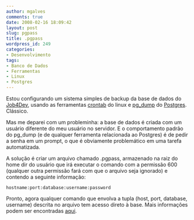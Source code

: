 ```yaml
---
author: mgalves
comments: true
date: 2008-02-16 18:09:42
layout: post
slug: pgpass
title: .pgpass
wordpress_id: 249
categories:
- Desenvolvimento
tags:
- Banco de Dados
- Ferramentas
- Linux
- Postgres
---
```


Estou configurando um sistema simples de backup da base de dados do [Job4Dev](http://job4dev.com), usando as ferramentas [crontab](http://unixhelp.ed.ac.uk/CGI/man-cgi?crontab+5) do linux e [pg_dump](http://www.postgresql.org/docs/8.0/interactive/backup.html) do [Postgres](http://www.postgresql.org/). Clássico.

Mas me deparei com um probleminha: a base de dados é criada com um usuário diferente do meu usuário no servidor. E o comportamento padrão do pg_dump (e de qualquer ferramenta relacionada ao Postgres)
é de pedir a senha em um prompt, o que é obviamente problemático em uma tarefa automatizada.

A solução é criar um arquivo chamado .pgpass, armazenado na raiz do home dir do usuário que irá executar o comando com a permissão 600 (qualquer outra permissão fará com que o arquivo seja ignorado) e contendo a seguinte informação:

`hostname:port:database:username:password`

Pronto, agora qualquer comando que envolva a tupla (host, port, database, username) descrita no arquivo tem acesso direto à base. Mais informações podem ser encontradas [aqui](http://www.postgresql.org/docs/8.1/interactive/libpq-pgpass.html).
